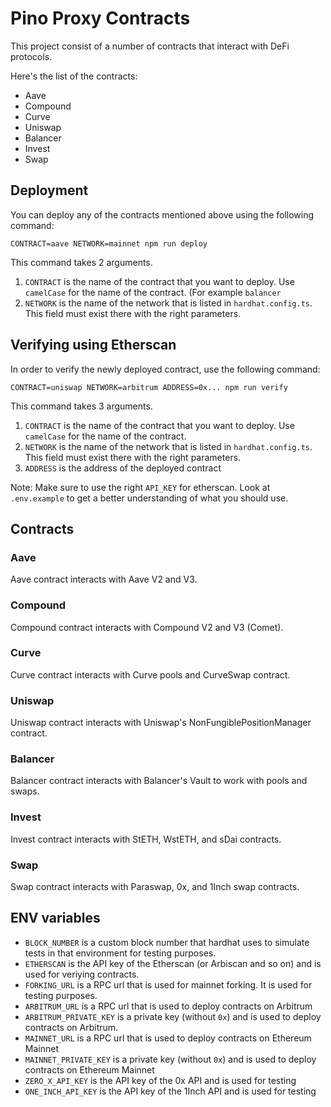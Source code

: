 # Pino Proxy Contracts

This project consist of a number of contracts that interact with DeFi protocols.

Here's the list of the contracts:

  - Aave
  - Compound
  - Curve
  - Uniswap
  - Balancer
  - Invest
  - Swap

## Deployment

You can deploy any of the contracts mentioned above using the following command:

```shell
CONTRACT=aave NETWORK=mainnet npm run deploy
```

This command takes 2 arguments.

  1. `CONTRACT` is the name of the contract that you want to deploy. Use `camelCase` for the name of the contract. (For example `balancer` 
  2. `NETWORK` is the name of the network that is listed in `hardhat.config.ts`. This field must exist there with the right parameters.

## Verifying using Etherscan

In order to verify the newly deployed contract, use the following command:

```shell
CONTRACT=uniswap NETWORK=arbitrum ADDRESS=0x... npm run verify
```

This command takes 3 arguments.

  1. `CONTRACT` is the name of the contract that you want to deploy. Use `camelCase` for the name of the contract.
  2. `NETWORK` is the name of the network that is listed in `hardhat.config.ts`. This field must exist there with the right parameters.
  3. `ADDRESS` is the address of the deployed contract

Note: Make sure to use the right `API_KEY` for etherscan. Look at `.env.example` to get a better understanding of what you should use.

## Contracts

### Aave

Aave contract interacts with Aave V2 and V3.

### Compound

Compound contract interacts with Compound V2 and V3 (Comet).

### Curve

Curve contract interacts with Curve pools and CurveSwap contract.

### Uniswap

Uniswap contract interacts with Uniswap's NonFungiblePositionManager contract.

### Balancer

Balancer contract interacts with Balancer's Vault to work with pools and swaps.

### Invest

Invest contract interacts with StETH, WstETH, and sDai contracts.

### Swap

Swap contract interacts with Paraswap, 0x, and 1Inch swap contracts.

## ENV variables

  - `BLOCK_NUMBER` is a custom block number that hardhat uses to simulate tests in that environment for testing purposes.
  - `ETHERSCAN` is the API key of the Etherscan (or Arbiscan and so on) and is used for veriying contracts.
  - `FORKING_URL` is a RPC url that is used for mainnet forking. It is used for testing purposes.
  - `ARBITRUM_URL` is a RPC url that is used to deploy contracts on Arbitrum
  - `ARBITRUM_PRIVATE_KEY` is a private key (without `0x`) and is used to deploy contracts on Arbitrum.
  - `MAINNET_URL` is a RPC url that is used to deploy contracts on Ethereum Mainnet
  - `MAINNET_PRIVATE_KEY` is a private key (without `0x`) and is used to deploy contracts on Ethereum Mainnet
  - `ZERO_X_API_KEY` is the API key of the 0x API and is used for testing
  - `ONE_INCH_API_KEY` is the API key of the 1Inch API and is used for testing
